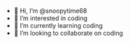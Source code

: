 - 👋 Hi, I’m @snoopytime68
- 👀 I’m interested in coding
- 🌱 I’m currently learning coding
- 💞️ I’m looking to collaborate on coding

<!---
snoopytime68/snoopytime68 is a ✨ special ✨ repository because its `README.md` (this file) appears on your GitHub profile.
You can click the Preview link to take a look at your changes.
--->
